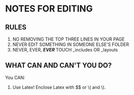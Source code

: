 # NOTES FOR EDITING
## RULES
1. NO REMOVING THE TOP THREE LINES IN YOUR PAGE
2. NEVER EDIT SOMETHING IN SOMEONE ELSE'S FOLDER
3. NEVER, EVER, **_EVER_** TOUCH _includes OR _layouts

## WHAT CAN AND CAN'T YOU DO?
You CAN:

1. Use Latex! Enclose Latex with $$ or \\( and \\).
